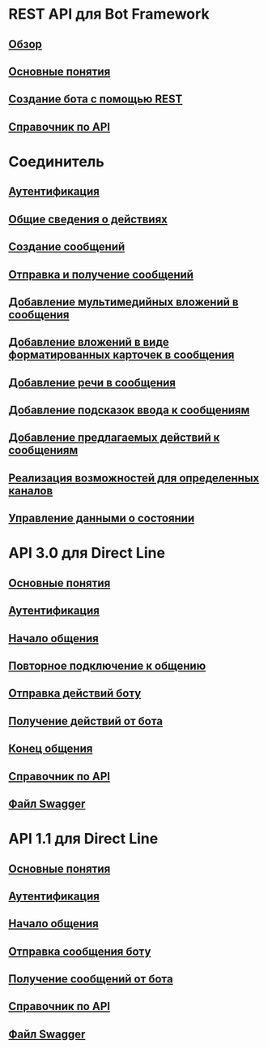 # REST API для Bot Framework
## [Обзор](bot-framework-rest-overview.md)
## [Основные понятия](bot-framework-rest-connector-concepts.md)
## [Создание бота с помощью REST](~/rest-api/bot-framework-rest-connector-quickstart.md)
## [Справочник по API](bot-framework-rest-connector-api-reference.md)
# Соединитель
## [Аутентификация](bot-framework-rest-connector-authentication.md)
## [Общие сведения о действиях](https://aka.ms/botSpecs-activitySchema)
## [Создание сообщений](bot-framework-rest-connector-create-messages.md)
## [Отправка и получение сообщений](bot-framework-rest-connector-send-and-receive-messages.md)
## [Добавление мультимедийных вложений в сообщения](bot-framework-rest-connector-add-media-attachments.md)
## [Добавление вложений в виде форматированных карточек в сообщения](bot-framework-rest-connector-add-rich-cards.md)
## [Добавление речи в сообщения](bot-framework-rest-connector-text-to-speech.md)
## [Добавление подсказок ввода к сообщениям](bot-framework-rest-connector-add-input-hints.md)
## [Добавление предлагаемых действий к сообщениям](bot-framework-rest-connector-add-suggested-actions.md)
## [Реализация возможностей для определенных каналов](bot-framework-rest-connector-channeldata.md)
## [Управление данными о состоянии](bot-framework-rest-state.md)
# API 3.0 для Direct Line
## [Основные понятия](bot-framework-rest-direct-line-3-0-concepts.md)
## [Аутентификация](bot-framework-rest-direct-line-3-0-authentication.md)
## [Начало общения](bot-framework-rest-direct-line-3-0-start-conversation.md)
## [Повторное подключение к общению](bot-framework-rest-direct-line-3-0-reconnect-to-conversation.md)
## [Отправка действий боту](bot-framework-rest-direct-line-3-0-send-activity.md)
## [Получение действий от бота](bot-framework-rest-direct-line-3-0-receive-activities.md)
## [Конец общения](bot-framework-rest-direct-line-3-0-end-conversation.md)
## [Справочник по API](bot-framework-rest-direct-line-3-0-api-reference.md)
## [Файл Swagger](https://github.com/Microsoft/BotBuilder/blob/master/specs/botframework-protocol/directline-3.0.json)
# API 1.1 для Direct Line
## [Основные понятия](bot-framework-rest-direct-line-1-1-concepts.md)
## [Аутентификация](bot-framework-rest-direct-line-1-1-authentication.md)
## [Начало общения](bot-framework-rest-direct-line-1-1-start-conversation.md)
## [Отправка сообщения боту](bot-framework-rest-direct-line-1-1-send-message.md)
## [Получение сообщений от бота](bot-framework-rest-direct-line-1-1-receive-messages.md)
## [Справочник по API](bot-framework-rest-direct-line-1-1-api-reference.md)
## [Файл Swagger](https://github.com/Microsoft/BotBuilder/blob/master/specs/botframework-protocol/directline-1.1.json)
